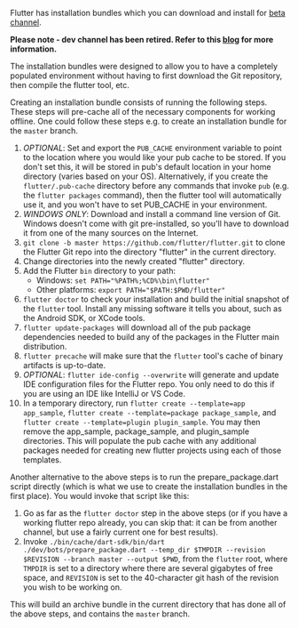 Flutter has installation bundles which you can download and install for [beta channel](https://github.com/flutter/flutter/wiki/Flutter-build-release-channels).

**Please note - dev channel has been retired. Refer to this [blog](https://medium.com/flutter/whats-new-in-flutter-2-8-d085b763d181) for more information.**

The installation bundles were designed to allow you to have a completely populated environment without having to first download the Git repository, then compile the flutter tool, etc.

Creating an installation bundle consists of running the following steps. These steps will pre-cache all of the necessary components for working offline. One could follow these steps e.g. to create an installation bundle for the `master` branch.

1) _OPTIONAL_: Set and export the `PUB_CACHE` environment variable to point to the location where you would like your pub cache to be stored.  If you don't set this, it will be stored in pub's default location in your home directory (varies based on your OS). Alternatively, if you create the `flutter/.pub-cache` directory before any commands that invoke `pub` (e.g. the `flutter packages` command), then the flutter tool will automatically use it, and you won't have to set PUB_CACHE in your environment.
1) _WINDOWS ONLY_: Download and install a command line version of Git.  Windows doesn't come with git pre-installed, so you'll have to download it from one of the many sources on the Internet.
1) `git clone -b master https://github.com/flutter/flutter.git` to clone the Flutter Git repo into the directory "flutter" in the current directory.
1) Change directories into the newly created "flutter" directory.
1) Add the Flutter `bin` directory to your path:
    - Windows: `set PATH="%PATH%;%CD%\bin\flutter"`
    - Other platforms: `export PATH="$PATH:$PWD/flutter"`
1) `flutter doctor` to check your installation and build the initial snapshot of the `flutter` tool. Install any missing software it tells you about, such as the Android SDK, or XCode tools.
1) `flutter update-packages` will download all of the pub package dependencies needed to build any of the packages in the Flutter main distribution.
1) `flutter precache` will make sure that the `flutter` tool's cache of binary artifacts is up-to-date.
1) _OPTIONAL_: `flutter ide-config --overwrite` will generate and update IDE configuration files for the Flutter repo. You only need to do this if you are using an IDE like IntelliJ or VS Code.
1) In a temporary directory, run `flutter create --template=app app_sample`, `flutter create --template=package package_sample`, and `flutter create --template=plugin plugin_sample`.  You may then remove the app_sample, package_sample, and plugin_sample directories.  This will populate the pub cache with any additional packages needed for creating new flutter projects using each of those templates.

Another alternative to the above steps is to run the prepare_package.dart script directly (which is what we use to create the installation bundles in the first place).  You would invoke that script like this:

1) Go as far as the `flutter doctor` step in the above steps (or if you have a working flutter repo already, you can skip that: it can be from another channel, but use a fairly current one for best results).
1) Invoke `./bin/cache/dart-sdk/bin/dart ./dev/bots/prepare_package.dart --temp_dir $TMPDIR --revision $REVISION --branch master --output $PWD`, from the `flutter` root, where `TMPDIR` is set to a directory where there are several gigabytes of free space, and `REVISION` is set to the 40-character git hash of the revision you wish to be working on.

This will build an archive bundle in the current directory that has done all of the above steps, and contains the `master` branch.